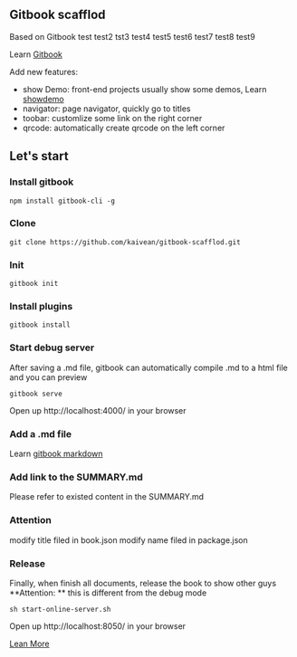 ## Gitbook scafflod
Based on Gitbook test test2 tst3 test4 test5 test6 test7 test8 test9

Learn [Gitbook](http://toolchain.gitbook.com/pages.html)

Add new features:
* show Demo: front-end projects usually show some demos, Learn [showdemo](https://www.npmjs.com/package/gitbook-plugin-demoshow)
* navigator: page navigator, quickly go to titles
* toobar: customlize some link on the right corner
* qrcode: automatically create qrcode on the left corner


## Let's start

### Install gitbook

    npm install gitbook-cli -g

### Clone

    git clone https://github.com/kaivean/gitbook-scafflod.git

### Init

    gitbook init

### Install plugins

    gitbook install

### Start debug server
After saving a .md file, gitbook can automatically compile .md to a html file and you can preview

    gitbook serve

Open up http://localhost:4000/ in your browser

### Add a .md file
Learn [gitbook markdown](http://toolchain.gitbook.com/syntax/markdown.html)

### Add link to the SUMMARY.md
Please refer to existed content in the SUMMARY.md

### Attention
modify title filed in book.json
modify name filed in package.json

### Release
Finally, when finish all documents, release the book to show other guys
**Attention: ** this is different from the debug mode

    sh start-online-server.sh

Open up http://localhost:8050/ in your browser


[Lean More](./myproject/basic.md)
